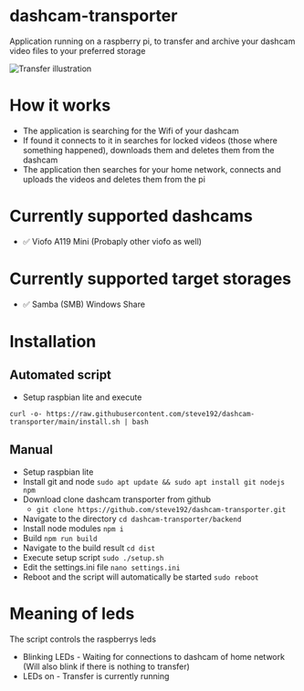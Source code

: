 # dashcam-transporter
Application running on a raspberry pi, to transfer and archive your dashcam video files to your preferred storage

![Transfer illustration](/docs/img/transfer_illustration.svg "Transfer illustration")

# How it works
- The application is searching for the Wifi of your dashcam
- If found it connects to it in searches for locked videos (those where something happened), downloads them and deletes them from the dashcam
- The application then searches for your home network, connects and uploads the videos and deletes them from the pi


# Currently supported dashcams
- ✅ Viofo A119 Mini (Probaply other viofo as well)

# Currently supported target storages
- ✅ Samba (SMB) Windows Share


# Installation

## Automated script
- Setup raspbian lite and execute

`curl -o- https://raw.githubusercontent.com/steve192/dashcam-transporter/main/install.sh | bash`
## Manual
- Setup raspbian lite
- Install git and node `sudo apt update && sudo apt install git nodejs npm`
- Download clone dashcam transporter from github 
    - `git clone https://github.com/steve192/dashcam-transporter.git`
- Navigate to the directory `cd dashcam-transporter/backend`
- Install node modules `npm i`
- Build `npm run build`
- Navigate to the build result `cd dist`
- Execute setup script `sudo ./setup.sh`
- Edit the settings.ini file `nano settings.ini`
- Reboot and the script will automatically be started `sudo reboot`


# Meaning of leds
The script controls the raspberrys leds
- Blinking LEDs - Waiting for connections to dashcam of home network (Will also blink if there is nothing to transfer)
- LEDs on - Transfer is currently running
